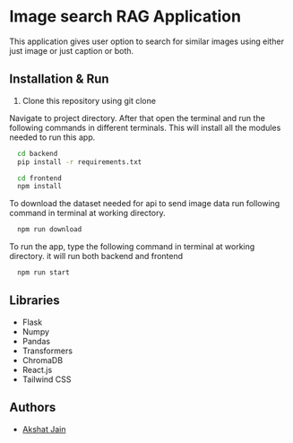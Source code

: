 # Image search RAG Application
This application gives user option to search for similar images using either just image or just caption or both.

## Installation & Run
1. Clone this repository using git clone

Navigate to project directory. After that open the terminal and run the following commands in different terminals. This will install all the modules needed to run this app. 

```bash
  cd backend
  pip install -r requirements.txt
```

```bash
  cd frontend
  npm install
```

To download the dataset needed for api to send image data run following command in terminal at working directory.
```bash
  npm run download
```

To run the app, type the following command in terminal at working directory. it will run both backend and frontend
```bash
  npm run start
```


## Libraries

- Flask
- Numpy
- Pandas
- Transformers
- ChromaDB
- React.js
- Tailwind CSS




## Authors

- [Akshat Jain](https://github.com/akshat2635)

